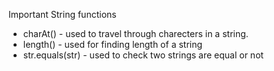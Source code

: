 Important String functions

- charAt() - used to travel through charecters in a string.
- length() - used for finding length of a string
- str.equals(str) - used to check two strings are equal or not
